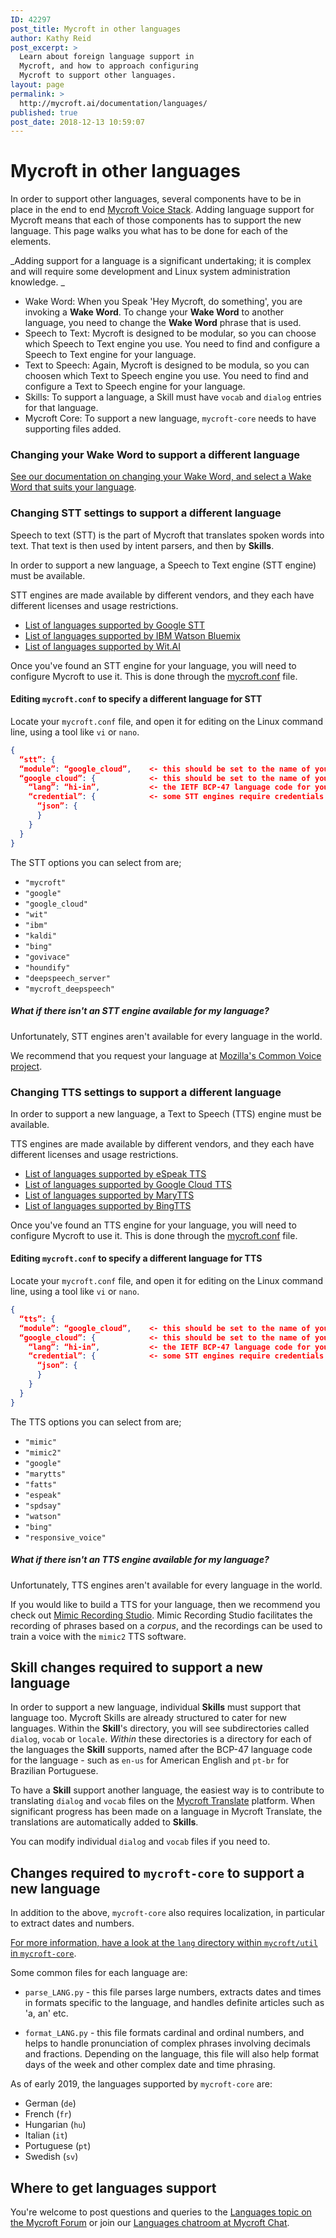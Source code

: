```yaml
---
ID: 42297
post_title: Mycroft in other languages
author: Kathy Reid
post_excerpt: >
  Learn about foreign language support in
  Mycroft, and how to approach configuring
  Mycroft to support other languages.
layout: page
permalink: >
  http://mycroft.ai/documentation/languages/
published: true
post_date: 2018-12-13 10:59:07
---
```

# Mycroft in other languages

In order to support other languages, several components have to be in place in the end to end [Mycroft Voice Stack](https://mycroft.ai/voice-stack-introduction/). Adding language support for Mycroft means that each of those components has to support the new language. This page walks you what has to be done for each of the elements. 

_Adding support for a language is a significant undertaking; it is complex and will require some development and Linux system administration knowledge. _

* Wake Word: When you Speak 'Hey Mycroft, do something', you are invoking a **Wake Word**. To change your **Wake Word** to another language, you need to change the **Wake Word** phrase that is used.
* Speech to Text: Mycroft is designed to be modular, so you can choose which Speech to Text engine you use. You need to find and configure a Speech to Text engine for your language. 
* Text to Speech: Again, Mycroft is designed to be modula, so you can choosen which Text to Speech engine you use. You need to find and configure a Text to Speech engine for your language. 
* Skills: To support a language, a Skill must have `vocab` and `dialog` entries for that language. 
* Mycroft Core: To support a new language, `mycroft-core` needs to have supporting files added.


### Changing your Wake Word to support a different language

[See our documentation on changing your Wake Word, and select a Wake Word that suits your language](https://mycroft.ai/documentation/home-mycroft-ai-pairing/#changing-your-wake-word). 

### Changing STT settings to support a different language

Speech to text (STT) is the part of Mycroft that translates spoken words into text. That text is then used by intent parsers, and then by **Skills**.

In order to support a new language, a Speech to Text engine (STT engine) must be available.

STT engines are made available by different vendors, and they each have different licenses and usage restrictions.

* [List of languages supported by Google STT](https://stackoverflow.com/questions/14257598/what-are-language-codes-in-chromes-implementation-of-the-html5-speech-recogniti)
* [List of languages supported by IBM Watson Bluemix](https://www.ibm.com/watson/developercloud/speech-to-text/api/v1/#sessionless_methods)
* [List of languages supported by Wit.AI](https://wit.ai/faq)

Once you've found an STT engine for your language, you will need to configure Mycroft to use it. This is done through the [mycroft.conf](https://mycroft.ai/documentation/mycroft-conf/) file. 

#### Editing `mycroft.conf` to specify a different language for STT

Locate your `mycroft.conf` file, and open it for editing on the Linux command line, using a tool like `vi` or `nano`. 

```json
{
  “stt”: {
  “module”: “google_cloud”,    <- this should be set to the name of your STT provider (ie "google_cloud", "wit" etc)
  “google_cloud”: {            <- this should be set to the name of your STT provider (ie "google_cloud", "wit" etc)
    “lang”: “hi-in”,           <- the IETF BCP-47 language code for your language (shown is Hindi as spoken in India)
    “credential”: {            <- some STT engines require credentials - check the documentation for the STT engine
      “json”: {
      }
    }
  }
}
```

The STT options you can select from are; 

* `"mycroft"`
* `"google"`
* `"google_cloud"`
* `"wit"`
* `"ibm"`
* `"kaldi"`
* `"bing"`
* `"govivace"`
* `"houndify"`
* `"deepspeech_server"`
* `"mycroft_deepspeech"`

##### What if there isn't an STT engine available for my language? 

Unfortunately, STT engines aren't available for every language in the world. 

We recommend that you request your language at [Mozilla's Common Voice project](https://voice.mozilla.org/en/language). 

### Changing TTS settings to support a different language

In order to support a new language, a Text to Speech (TTS) engine must be available.

TTS engines are made available by different vendors, and they each have different licenses and usage restrictions.

* [List of languages supported by eSpeak TTS](http://espeak.sourceforge.net/)
* [List of languages supported by Google Cloud TTS](https://cloud.google.com/text-to-speech/docs/voices)
* [List of languages supported by MaryTTS](http://mary.dfki.de/)
* [List of languages supported by BingTTS](https://docs.microsoft.com/en-us/azure/cognitive-services/speech/api-reference-rest/s)

Once you've found an TTS engine for your language, you will need to configure Mycroft to use it. This is done through the [mycroft.conf](https://mycroft.ai/documentation/mycroft-conf/) file. 

#### Editing `mycroft.conf` to specify a different language for TTS

Locate your `mycroft.conf` file, and open it for editing on the Linux command line, using a tool like `vi` or `nano`. 

```json
{
  “tts”: {
  “module”: “google_cloud”,    <- this should be set to the name of your TTS provider (ie "google_cloud", "wit" etc)
  “google_cloud”: {            <- this should be set to the name of your TTS provider (ie "google_cloud", "wit" etc)
    “lang”: “hi-in”,           <- the IETF BCP-47 language code for your language (shown is Hindi as spoken in India)
    “credential”: {            <- some STT engines require credentials - check the documentation for the STT engine
      “json”: {
      }
    }
  }
}
```

The TTS options you can select from are; 

* `"mimic"`
* `"mimic2"`
* `"google"`
* `"marytts"`
* `"fatts"`
* `"espeak"`
* `"spdsay"`
* `"watson"`
* `"bing"`
* `"responsive_voice"`

##### What if there isn't an TTS engine available for my language? 

Unfortunately, TTS engines aren't available for every language in the world. 

If you would like to build a TTS for your language, then we recommend you check out [Mimic Recording Studio](https://mycroft.ai/documentation/mimic-recording-studio/). Mimic Recording Studio facilitates the recording of phrases based on a _corpus_, and the recordings can be used to train a voice with the `mimic2` TTS software.

## Skill changes required to support a new language

In order to support a new language, individual **Skills** must support that language too. Mycroft Skills are already structured to cater for new languages. Within the **Skill**'s directory, you will see subdirectories called `dialog`, `vocab` or `locale`. _Within_ these directories is a directory for each of the languages the **Skill** supports, named after the BCP-47 language code for the language - such as `en-us` for American English and `pt-br` for Brazilian Portuguese. 

To have a **Skill** support another language, the easiest way is to contribute to translating `dialog` and `vocab` files on the [Mycroft Translate](https://translate.mycroft.ai) platform. When significant progress has been made on a language in Mycroft Translate, the translations are automatically added to **Skills**. 

You can modify individual `dialog` and `vocab` files if you need to. 

## Changes required to `mycroft-core` to support a new language

In addition to the above, `mycroft-core` also requires localization, in particular to extract dates and numbers. 

[For more information, have a look at the `lang` directory within `mycroft/util` in `mycroft-core`](https://github.com/MycroftAI/mycroft-core/tree/dev/mycroft/util/lang). 

Some common files for each language are: 

* `parse_LANG.py` - this file parses large numbers, extracts dates and times in formats specific to the language, and handles definite articles such as 'a, an' etc. 

* `format_LANG.py` - this file formats cardinal and ordinal numbers, and helps to handle pronunciation of complex phrases involving decimals and fractions. Depending on the language, this file will also help format days of the week and other complex date and time phrasing.

As of early 2019, the languages supported by `mycroft-core` are: 

* German (`de`)
* French (`fr`)
* Hungarian (`hu`)
* Italian (`it`)
* Portuguese (`pt`)
* Swedish (`sv`)

## Where to get languages support

You're welcome to post questions and queries to the [Languages topic on the Mycroft Forum](https://community.mycroft.ai/c/languages) or join our [Languages chatroom at Mycroft Chat](https://chat.mycroft.ai/community/channels/languages).